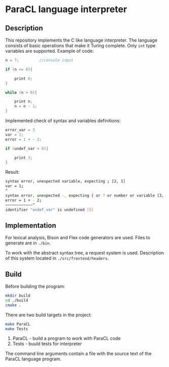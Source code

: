 # ParaCL language interpreter

## Description
This repository implements the C like language interpreter. The language consists of basic operations that make it Turing complete. Only `int` type variables are supported. Example of code:

```cpp
n = ?;         //console input

if (n <= 0){

    print 0;
}

while (n > 0){

    print n;
    n = n - 1;
}
```

Implemented check of syntax and variables definitions:

```cpp
error_var = 3
var = 1;
error = 1 + - 2;

if (undef_var > 0){

    print 3;
}
```

Result:

```Bash
syntax error, unexpected variable, expecting ; [2, 1]
var = 1;
^
syntax error, unexpected -, expecting ( or ? or number or variable [3, 13]
error = 1 + - 2;
~~~~~~~~~~~~^
identifier "undef_var" is undefined [5]
```

## Implementation
For lexical analysis, Bison and Flex code generators are used. Files to generate are in `./bin`.

To work with the abstract syntax tree, a request system is used. Description of this system located in `./src/frontend/headers`.

## Build
Before building the program:

```Bash
mkdir build 
cd ./build
cmake .
```
There are two build targets in the project:

```Bash 
make ParaCL
make Tests
```

1. ParaCL - build a program to work with ParaCL code 
2. Tests - buuld tests for interpreter

The command line arguments contain a file with the source text of the ParaCL language program.



